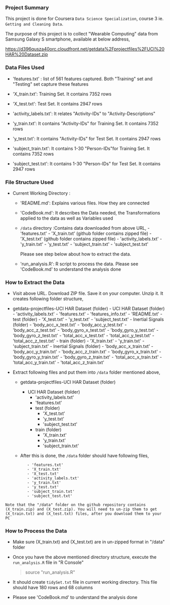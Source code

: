 ### Project Summary 

This project is done for Coursera `Data Science Specialization`, course 3 ie. `Getting and Cleaning Data`. 

The purpose of this project is to collect "Wearable Computing" data from Samsung Galaxy S smartphone, available at below address,

https://d396qusza40orc.cloudfront.net/getdata%2Fprojectfiles%2FUCI%20HAR%20Dataset.zip 

### Data Files Used

- 'features.txt' : list of 561 features captured. Both "Training" set and "Testing" set capture these features

- 'X_train.txt': Training Set. It contains 7352 rows

- 'X_test.txt': Test Set. It contains 2947 rows

- 'activity_labels.txt': It relates "Activity-IDs" to "Activity-Descriptions"

- 'y_train.txt': It contains "Activity-IDs" for Training Set. It contains 7352 rows

- 'y_test.txt': It contains "Activity-IDs" for Test Set. It contains 2947 rows

- 'subject_train.txt': It contains 1-30 "Person-IDs"for Training Set. It contains 7352 rows

- 'subject_test.txt': It contains 1-30 "Person-IDs" for Test Set. It contains 2947 rows


### File Structure Used 


- Current Working Directory : 
    - 'README.md': Explains various files. How they are connected

    - 'CodeBook.md': It describes the Data needed, the Transformations applied to the data as well as Variables used

    - `/data` directory :Contains data downloaded from above URL,
           - 'features.txt' 
           - 'X_train.txt' (github folder contains zipped file)
           - 'X_test.txt'  (github folder contains zipped file)
           - 'activity_labels.txt'
           - 'y_train.txt'
           - 'y_test.txt'
           - 'subject_train.txt'
           - 'subject_test.txt'

      Please see step below about how to extract the data. 

    - 'run_analysis.R': R script to process the data. Please see 'CodeBook.md' to understand the analysis done


### How to Extract the Data

- Visit above URL. Download ZIP file. Save it on your computer. Unzip it. It creates following folder structure,

-  getdata-projectfiles-UCI HAR Dataset (folder)
       - UCI HAR Dataset (folder)
           -  'activity_labels.txt'
           -  'features.txt'
           -  'features_info.txt'
           -  'README.txt'
           -  test  (folder)
              - 'X_test.txt'
              - 'y_test.txt'
              - 'subject_test.txt'
              - Inertial Signals (folder)
                   - 'body_acc_x_test.txt'
                   - 'body_acc_y_test.txt'
                   - 'body_acc_z_test.txt'
                   - 'body_gyro_x_test.txt'
                   - 'body_gyro_y_test.txt'
                   - 'body_gyro_z_test.txt'
                   - 'total_acc_x_test.txt'
                   - 'total_acc_y_test.txt'
                   - 'total_acc_z_test.txt'
           -  train (folder)
              - 'X_train.txt'
              - 'y_train.txt'
              - 'subject_train.txt'
              - Inertial Signals (folder)
                   - 'body_acc_x_train.txt'
                   - 'body_acc_y_train.txt'
                   - 'body_acc_z_train.txt'
                   - 'body_gyro_x_train.txt'
                   - 'body_gyro_y_train.txt'
                   - 'body_gyro_z_train.txt'
                   - 'total_acc_x_train.txt'
                   - 'total_acc_y_train.txt'
                   - 'total_acc_z_train.txt'

- Extract following files and put them into `/data` folder mentioned above,
  -  getdata-projectfiles-UCI HAR Dataset (folder)
       - UCI HAR Dataset (folder)
           -  'activity_labels.txt'
           -  'features.txt'
           -  test  (folder)
              - 'X_test.txt'
              - 'y_test.txt'
              - 'subject_test.txt'
           -  train (folder)
              - 'X_train.txt'
              - 'y_train.txt'
              - 'subject_train.txt'
 
  - After this is done, the `/data` folder should have following files,

           - 'features.txt' 
           - 'X_train.txt'
           - 'X_test.txt'
           - 'activity_labels.txt'
           - 'y_train.txt'
           - 'y_test.txt'
           - 'subject_train.txt'
           - 'subject_test.txt'

`Note that the "/data" folder on the github repository contains (X_train.zip) and (X_test.zip). You will need to un-zip them to get (X_train.txt) and (X_test.txt) files, after you download them to your PC`


### How to Process the Data

- Make sure (X_train.txt) and (X_test.txt) are in un-zipped format in "/data" folder 

- Once you have the above mentioned directory structure, execute the `run_analysis.R` file in "R Console"

   > source "run_analysis.R"

- It should create `tidySet.txt` file in current working directory. This file should have 180 rows and 68 columns

- Please see 'CodeBook.md' to understand the analysis done





























































